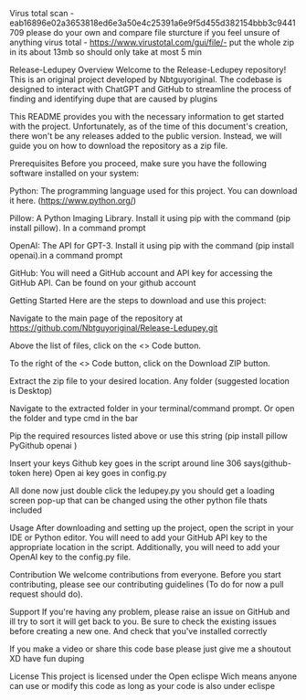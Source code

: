 Virus total scan - eab16896e02a3653818ed6e3a50e4c25391a6e9f5d455d382154bbb3c9441709
please do your own and compare file sturcture if you feel unsure of anything 
virus total - https://www.virustotal.com/gui/file/- put the whole zip in its about 13mb so should only take at most 5 min

Release-Ledupey
Overview
Welcome to the Release-Ledupey repository! This is an original project developed by Nbtguyoriginal. The codebase is designed to interact with ChatGPT and GitHub to streamline the process of finding and identifying dupe that are caused by plugins 

This README provides you with the necessary information to get started with the project. Unfortunately, as of the time of this document's creation, there won't be any releases added to the public version. Instead, we will guide you on how to download the repository as a zip file.

Prerequisites
Before you proceed, make sure you have the following software installed on your system:

Python: The programming language used for this project. You can download it here. (https://www.python.org/)

Pillow: A Python Imaging Library. Install it using pip with the command (pip install pillow). In a command prompt

OpenAI: The API for GPT-3. Install it using pip with the command (pip install openai).in a command prompt 

GitHub: You will need a GitHub account and API key for accessing the GitHub API. Can be found on your github account 

Getting Started
Here are the steps to download and use this project:

Navigate to the main page of the repository at https://github.com/Nbtguyoriginal/Release-Ledupey.git

Above the list of files, click on the <> Code button.

To the right of the <> Code button, click on the Download ZIP button.

Extract the zip file to your desired location. Any folder (suggested location is Desktop) 

Navigate to the extracted folder in your terminal/command prompt. Or open the folder and type cmd in the bar

Pip the required resources listed above or use this string 
(pip install pillow PyGithub openai
)

Insert your keys 
Github key goes in the script around line 306
says(github-token here)
Open ai key goes in config.py

All done now just double click the ledupey.py
you should get a loading screen pop-up 
that can be changed using the other python file thats included 


Usage
After downloading and setting up the project, open the script in your IDE or Python editor. You will need to add your GitHub API key to the appropriate location in the script. Additionally, you will need to add your OpenAI key to the config.py file.

Contribution
We welcome contributions from everyone. Before you start contributing, please see our contributing guidelines (To do for now a pull request should do).

Support
If you're having any problem, please raise an issue on GitHub and ill try to sort it will get back to you. Be sure to check the existing issues before creating a new one. And check that you've installed correctly 

If you make a video or share this code base please just give me a shoutout XD have fun duping 

License
This project is licensed under the Open eclispe
Wich means anyone can use or modify this code as long as your code is also under eclispe 
